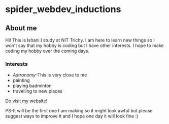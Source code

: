 # spider_webdev_inductions
## About me
Hi! This is Ishani.I study at NIT Trichy. I am here to learn new things so I won't say that my hobby is coding but I have other interests.
I hope to make coding my hobby over the coming days.
### Interests
 * *Astronomy*-This is very close to me
  * painting
  * playing badminton
  * travelling to new places
  
[Do visit my website! ](../ishanisri.github.io)

PS-It will be the first one I am making so it might look awful but please suggest ways to improve it and I hope one day it will look fine :)

